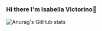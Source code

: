 ### Hi there I'm Isabella Victorino👋

![Anurag's GitHub stats](https://github-readme-stats.vercel.app/api?username=anuraghazra&show_icons=true&theme=merko)
